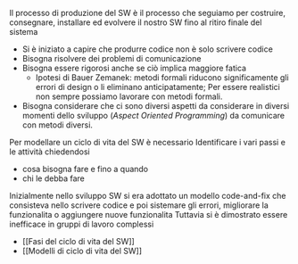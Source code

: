 Il processo di produzione del SW è il processo che seguiamo per costruire, consegnare, installare ed evolvere il nostro SW fino al ritiro finale del sistema

- Si è iniziato a capire che produrre codice non è solo scrivere codice
- Bisogna risolvere dei problemi di comunicazione 
- Bisogna essere rigorosi anche se ciò implica maggiore fatica
	- Ipotesi di Bauer Zemanek: metodi formali riducono significamente gli errori di design o li eliminano anticipatamente; 
	Per essere realistici non sempre possiamo lavorare con metodi formali.
- Bisogna considerare che ci sono diversi aspetti da considerare in diversi momenti dello sviluppo (_Aspect Oriented Programming_) da comunicare con metodi diversi.

Per modellare un ciclo di vita del SW è necessario
Identificare i vari passi e le attività chiedendosi
- cosa bisogna fare e fino a quando
- chi le debba fare

Inizialmente nello sviluppo SW si era adottato un modello code-and-fix che consisteva nello scrivere codice e poi sistemare gli errori, migliorare la funzionalita o aggiungere nuove funzionalita
Tuttavia si è dimostrato essere inefficace in gruppi di lavoro complessi

- [[Fasi del ciclo di vita del SW]]
- [[Modelli di ciclo di vita del SW]]
